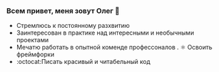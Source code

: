 ### Всем привет, меня зовут Олег 👋



- Стремлюсь к постоянному разхвитию
- Заинтересован в практике над интересными и необычными проектами
- Мечатю работать в опытной коменде профессоналов
. ⚛️ Освоить фреймфорки
- :octocat:Писать красивый и читабельный код
